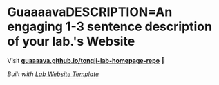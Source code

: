 
# GuaaaavaDESCRIPTION=An engaging 1-3 sentence description of your lab.'s Website

Visit **[guaaaava.github.io/tongji-lab-homepage-repo](https://guaaaava.github.io/tongji-lab-homepage-repo)** 🚀

_Built with [Lab Website Template](https://greene-lab.gitbook.io/lab-website-template-docs)_
